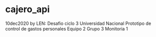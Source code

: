 # cajero_api
10dec2020 by LEN:
Desafio ciclo 3 Universidad Nacional
Prototipo de control de gastos personales
Equipo 2 Grupo 3 Monitoria 1
